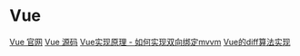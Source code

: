 # Vue

[Vue 官网](https://cn.vuejs.org/v2/guide/)
[Vue 源码](https://github.com/vuejs/vue)
[Vue实现原理 - 如何实现双向绑定mvvm](https://github.com/DMQ/mvvm)
[Vue的diff算法实现](https://blog.csdn.net/zjf_hi/article/details/97631257?utm_source=app)